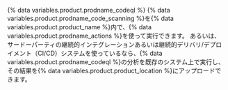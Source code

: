 {% data variables.product.prodname_codeql %} {% data variables.product.prodname_code_scanning %}を{% data variables.product.product_name %}内で、{% data variables.product.prodname_actions %}を使って実行できます。 あるいは、サードーパーティの継続的インテグレーションあるいは継続的デリバリ/デプロイメント（CI/CD）システムを使っているなら、{% data variables.product.prodname_codeql %}の分析を既存のシステム上で実行し、その結果を{% data variables.product.product_location %}にアップロードできます。
